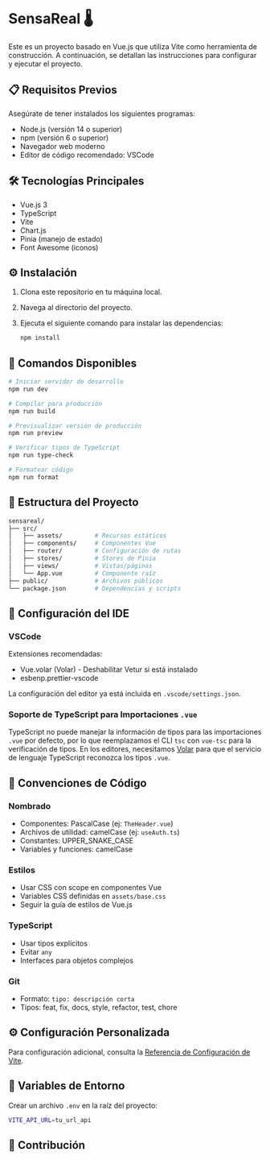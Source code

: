 # SensaReal 🌡️

Este es un proyecto basado en Vue.js que utiliza Vite como herramienta de construcción. A continuación, se detallan las instrucciones para configurar y ejecutar el proyecto.

## 📋 Requisitos Previos

Asegúrate de tener instalados los siguientes programas:

- Node.js (versión 14 o superior)
- npm (versión 6 o superior)
- Navegador web moderno
- Editor de código recomendado: VSCode

## 🛠️ Tecnologías Principales

- Vue.js 3
- TypeScript
- Vite
- Chart.js
- Pinia (manejo de estado)
- Font Awesome (iconos)

## ⚙️ Instalación

1. Clona este repositorio en tu máquina local.
2. Navega al directorio del proyecto.
3. Ejecuta el siguiente comando para instalar las dependencias:

   ```bash
   npm install
   ```

## 🚀 Comandos Disponibles

```sh
# Iniciar servidor de desarrollo
npm run dev

# Compilar para producción
npm run build

# Previsualizar versión de producción
npm run preview

# Verificar tipos de TypeScript
npm run type-check

# Formatear código
npm run format
```

## 📁 Estructura del Proyecto

```bash
sensareal/
├── src/
│   ├── assets/         # Recursos estáticos
│   ├── components/     # Componentes Vue
│   ├── router/         # Configuración de rutas
│   ├── stores/         # Stores de Pinia
│   ├── views/          # Vistas/páginas
│   └── App.vue         # Componente raíz
├── public/             # Archivos públicos
└── package.json        # Dependencias y scripts
```

## 🔧 Configuración del IDE

### VSCode

Extensiones recomendadas:

- Vue.volar (Volar) - Deshabilitar Vetur si está instalado
- esbenp.prettier-vscode

La configuración del editor ya está incluida en `.vscode/settings.json`.

### Soporte de TypeScript para Importaciones `.vue`

TypeScript no puede manejar la información de tipos para las importaciones `.vue` por defecto, por lo que reemplazamos el CLI `tsc` con `vue-tsc` para la verificación de tipos. En los editores, necesitamos [Volar](https://marketplace.visualstudio.com/items?itemName=Vue.volar) para que el servicio de lenguaje TypeScript reconozca los tipos `.vue`.

## 📝 Convenciones de Código

### Nombrado

- Componentes: PascalCase (ej: `TheHeader.vue`)
- Archivos de utilidad: camelCase (ej: `useAuth.ts`)
- Constantes: UPPER_SNAKE_CASE
- Variables y funciones: camelCase

### Estilos

- Usar CSS con scope en componentes Vue
- Variables CSS definidas en `assets/base.css`
- Seguir la guía de estilos de Vue.js

### TypeScript

- Usar tipos explícitos
- Evitar `any`
- Interfaces para objetos complejos

### Git

- Formato: `tipo: descripción corta`
- Tipos: feat, fix, docs, style, refactor, test, chore

## ⚙️ Configuración Personalizada

Para configuración adicional, consulta la [Referencia de Configuración de Vite](https://vite.dev/config/).

## 🔐 Variables de Entorno

Crear un archivo `.env` en la raíz del proyecto:

```bash
VITE_API_URL=tu_url_api
```

## 👥 Contribución
